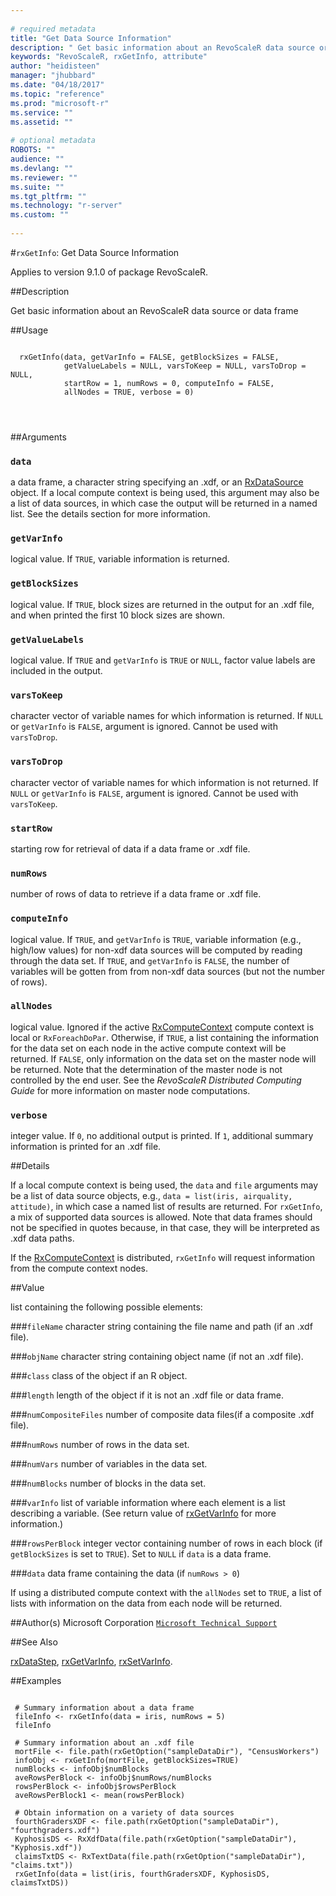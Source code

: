 ```yaml
--- 
 
# required metadata 
title: "Get Data Source Information" 
description: " Get basic information about an RevoScaleR data source or data frame  " 
keywords: "RevoScaleR, rxGetInfo, attribute" 
author: "heidisteen" 
manager: "jhubbard" 
ms.date: "04/18/2017" 
ms.topic: "reference" 
ms.prod: "microsoft-r" 
ms.service: "" 
ms.assetid: "" 
 
# optional metadata 
ROBOTS: "" 
audience: "" 
ms.devlang: "" 
ms.reviewer: "" 
ms.suite: "" 
ms.tgt_pltfrm: "" 
ms.technology: "r-server" 
ms.custom: "" 
 
--- 
```

 
 
 #`rxGetInfo`: Get Data Source Information

 Applies to version 9.1.0 of package RevoScaleR.
 
 ##Description
 
Get basic information about an RevoScaleR data source or data frame 
 
 
 ##Usage

```   
  
  rxGetInfo(data, getVarInfo = FALSE, getBlockSizes = FALSE,
            getValueLabels = NULL, varsToKeep = NULL, varsToDrop = NULL,
            startRow = 1, numRows = 0, computeInfo = FALSE,
            allNodes = TRUE, verbose = 0) 
               
  
 
```
 
 ##Arguments

   
    
 ### `data`
 a data frame, a character string specifying an .xdf, or an [RxDataSource](../../r-reference/revoscaler/rxdatasource.md) object. If a local compute context is being used,  this argument may also be a list of data sources,  in which case the output will be returned in a named list. See the details section for more information.  
  
  
    
 ### `getVarInfo`
 logical value. If `TRUE`, variable information is returned. 
  
  
    
 ### `getBlockSizes`
 logical value. If `TRUE`, block sizes are returned in the output for an .xdf file, and when printed the first 10 block sizes are shown. 
  
  
    
 ### `getValueLabels`
 logical value. If `TRUE` and `getVarInfo` is `TRUE` or `NULL`, factor value labels are included in the output. 
  
  
    
 ### `varsToKeep`
 character vector of variable names for which information is returned. If `NULL` or `getVarInfo` is `FALSE`, argument is ignored. Cannot be used with `varsToDrop`. 
  
  
    
 ### `varsToDrop`
 character vector of variable names for which information is not returned. If `NULL` or `getVarInfo` is `FALSE`, argument is ignored. Cannot be used with `varsToKeep`. 
  
  
    
 ### `startRow`
 starting row for retrieval of data if a data frame or .xdf file. 
  
  
    
 ### `numRows`
 number of rows of data to retrieve if a data frame or .xdf file. 
  
  
    
 ### `computeInfo`
 logical value. If `TRUE`, and `getVarInfo` is `TRUE`, variable information  (e.g., high/low values) for non-xdf data sources will be computed  by reading through the data set. If `TRUE`, and `getVarInfo` is `FALSE`, the number of variables will be gotten from from non-xdf data sources  (but not the number of rows). 
  
  
    
 ### `allNodes`
 logical value.  Ignored if the active [RxComputeContext](../../r-reference/revoscaler/rxcomputecontext.md) compute context is local or `RxForeachDoPar`.  Otherwise, if `TRUE`, a list containing the information for the data set on each node in the active compute context will be returned.  If `FALSE`, only information on the data set on the master node will be returned. Note that the determination of the master node is not controlled by the end user. See the *RevoScaleR Distributed Computing Guide* for more information on master node computations.  
   
  
    
 ### `verbose`
 integer value. If `0`, no additional output is printed.  If `1`, additional summary information is printed for an .xdf file. 
  
 
 
 ##Details
 
If a local compute context is being used, the `data` and `file` 
arguments may be a list of data source objects, e.g.,
`data = list(iris, airquality, attitude)`, 
in which case a named list of results are returned. For `rxGetInfo`, a mix of supported data sources
is allowed. Note that data
frames should not be specified in quotes because, in that case, they will be interpreted as .xdf data paths.

If the [RxComputeContext](../../r-reference/revoscaler/rxcomputecontext.md) is distributed, `rxGetInfo` will request information from the
compute context nodes.  
 
 
 
 ##Value
 
list containing the following possible elements:

###`fileName`
character string containing the file name and path (if an .xdf file).


###`objName`
character string containing object name (if not an .xdf file).


###`class`
class of the object if an R object.


###`length`
length of the object if it is not an .xdf file or data frame.


###`numCompositeFiles`
number of composite data files(if a composite .xdf file).


###`numRows`
number of rows in the data set.


###`numVars`
number of variables in the data set.


###`numBlocks`
number of blocks in the data set.


###`varInfo`
list of variable information where each element is a list describing a variable. (See return value of [rxGetVarInfo](rxGetVarInfoXdf.md) for more information.)


###`rowsPerBlock`
integer vector containing number of rows in each block (if `getBlockSizes` is set to `TRUE`). Set to `NULL` if `data` is a data frame.


###`data`
data frame containing the data (if `numRows > 0`)

 If using a distributed compute context with the `allNodes` set to `TRUE`,
 a list of lists with information on the data from each node will be returned.   
 
 
 
 ##Author(s)
 Microsoft Corporation [`Microsoft Technical Support`](https://go.microsoft.com/fwlink/?LinkID=698556&clcid=0x409)
 
 
 ##See Also
 
[rxDataStep](rxDataStep.md),
[rxGetVarInfo](rxGetVarInfoXdf.md),
[rxSetVarInfo](rxSetVarInfoXdf.md).
   
 ##Examples

 ```
   
  # Summary information about a data frame
  fileInfo <- rxGetInfo(data = iris, numRows = 5)
  fileInfo
  
  # Summary information about an .xdf file
  mortFile <- file.path(rxGetOption("sampleDataDir"), "CensusWorkers")
  infoObj <- rxGetInfo(mortFile, getBlockSizes=TRUE)
  numBlocks <- infoObj$numBlocks
  aveRowsPerBlock <- infoObj$numRows/numBlocks
  rowsPerBlock <- infoObj$rowsPerBlock
  aveRowsPerBlock1 <- mean(rowsPerBlock)
  
  # Obtain information on a variety of data sources
  fourthGradersXDF <- file.path(rxGetOption("sampleDataDir"), "fourthgraders.xdf")
  KyphosisDS <- RxXdfData(file.path(rxGetOption("sampleDataDir"), "Kyphosis.xdf"))
  claimsTxtDS <- RxTextData(file.path(rxGetOption("sampleDataDir"), "claims.txt"))
  rxGetInfo(data = list(iris, fourthGradersXDF, KyphosisDS, claimsTxtDS))
 
```
 
 
 
